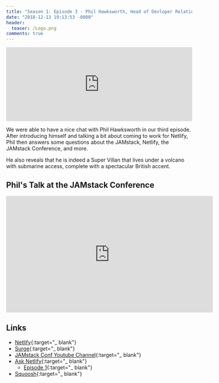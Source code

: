 ```yaml
---
title: "Season 1: Episode 3 - Phil Hawksworth, Head of Devloper Relations at Netlify"
date: "2018-12-13 19:13:53 -0800"
header:
  teaser: /Logo.png
comments: true
---
```


<iframe frameborder='0' height='200px' scrolling='no' seamless src='https://embed.simplecast.com/e6a65f1b?color=3d3d3d' width='100%'></iframe>

We were able to have a nice chat with Phil Hawksworth in our third episode. After introducing himself and talking a bit about coming to work for Netlify, Phil then answers some questions about the JAMstack, Netlify, the JAMstack Conference, and more.

He also reveals that he is indeed a Super Villan that lives under a volcano with submarine access, complete with a spectacular British accent.

## Phil's Talk at the JAMstack Conference

<iframe width="560" height="315" src="https://www.youtube.com/embed/Opye_qcRdUo" frameborder="0" allow="accelerometer; autoplay; encrypted-media; gyroscope; picture-in-picture" allowfullscreen></iframe>

## Links

* [Netlify](https://netlify.com){:target="_ blank"}
* [Surge](https://surge.sh/){:target="_ blank"}
* [JAMstack Conf Youtube Channel](https://www.youtube.com/channel/UC8bRyfU7ycLXnEBfvdorpUg/feed){:target="_ blank"}
* [Ask Netlify](https://ask.netlify.com){:target="_ blank"}
    * [Episode 1](https://ask.netlify.com/episode/01/){:target="_ blank"}
* [Squoosh](https://squoosh.app){:target="_ blank"}
